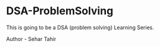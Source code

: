 # DSA-ProblemSolving

This is going to be a DSA (problem solving) Learning Series.

Author - Sehar Tahir